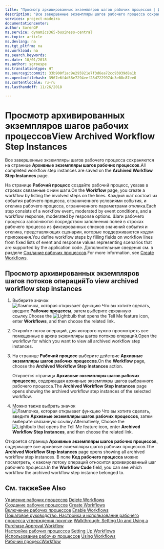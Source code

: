 ```yaml
---
title: "Просмотр архивированных экземпляров шагов рабочих процессов | Документы Майкрософт"
description: "Все завершенные экземпляры шагов рабочего процесса сохраняются на странице **Архивные экземпляры шагов рабочих процессов**."
services: project-madeira
documentationcenter: 
author: SorenGP
ms.service: dynamics365-business-central
ms.topic: article
ms.devlang: na
ms.tgt_pltfrm: na
ms.workload: na
ms.search.keywords: 
ms.date: 10/01/2018
ms.author: sgroespe
ms.translationtype: HT
ms.sourcegitcommit: 33b900f1ac9e295921e7f3d6ea72cc93939d8a1b
ms.openlocfilehash: 3967e6f4d58e7294eef28d7229974c3e08c87ee0
ms.contentlocale: ru-ru
ms.lasthandoff: 11/26/2018

---
```

# <a name="view-archived-workflow-step-instances"></a><span data-ttu-id="cd434-103">Просмотр архивированных экземпляров шагов рабочих процессов</span><span class="sxs-lookup"><span data-stu-id="cd434-103">View Archived Workflow Step Instances</span></span>
<span data-ttu-id="cd434-104">Все завершенные экземпляры шагов рабочего процесса сохраняются на странице **Архивные экземпляры шагов рабочих процессов**.</span><span class="sxs-lookup"><span data-stu-id="cd434-104">All completed workflow step instances are saved on the **Archived Workflow Step Instances** page.</span></span>  

 <span data-ttu-id="cd434-105">На странице **Рабочий процесс** создайте рабочий процесс, указав в строках связанные с ним шаги.</span><span class="sxs-lookup"><span data-stu-id="cd434-105">On the **Workflow** page, you create a workflow by listing the involved steps on the lines.</span></span> <span data-ttu-id="cd434-106">Каждый шаг состоит из события рабочего процесса, ограниченного условиями события, и отклика рабочего процесса, ограниченного параметрами отклика.</span><span class="sxs-lookup"><span data-stu-id="cd434-106">Each step consists of a workflow event, moderated by event conditions, and a workflow response, moderated by response options.</span></span> <span data-ttu-id="cd434-107">Шаги рабочего процесса заполняются посредством заполнения полей в строках рабочего процесса из фиксированных списков значений события и отклика, представляющих сценарии, которые поддерживаются кодом приложения.</span><span class="sxs-lookup"><span data-stu-id="cd434-107">You define workflow steps by filling fields on workflow lines from fixed lists of event and response values representing scenarios that are supported by the application code.</span></span> <span data-ttu-id="cd434-108">Дополнительные сведения см. в разделе [Создание рабочих процессов](across-how-to-create-workflows.md).</span><span class="sxs-lookup"><span data-stu-id="cd434-108">For more information, see [Create Workflows](across-how-to-create-workflows.md).</span></span>  

## <a name="to-view-archived-workflow-step-instances"></a><span data-ttu-id="cd434-109">Просмотр архивированных экземпляров шагов потоков операций</span><span class="sxs-lookup"><span data-stu-id="cd434-109">To view archived workflow step instances</span></span>  
1.  <span data-ttu-id="cd434-110">Выберите значок ![Лампочка, которая открывает функцию Что вы хотите сделать](media/ui-search/search_small.png "Что вы хотите сделать"), введите **Рабочие процессы**, затем выберите связанную ссылку.</span><span class="sxs-lookup"><span data-stu-id="cd434-110">Choose the ![Lightbulb that opens the Tell Me feature](media/ui-search/search_small.png "Tell me what you want to do") icon, enter **Workflows**, and then choose the related link.</span></span>  
2.  <span data-ttu-id="cd434-111">Откройте поток операций, для которого нужно просмотреть все помещенные в архив экземпляры шагов потоков операций.</span><span class="sxs-lookup"><span data-stu-id="cd434-111">Open the workflow for which you want to view all archived workflow step instances.</span></span>  
3.  <span data-ttu-id="cd434-112">На странице **Рабочий процесс** выберите действие **Архивные экземпляры шагов рабочих процессов**.</span><span class="sxs-lookup"><span data-stu-id="cd434-112">On the **Workflow** page, choose the **Archived Workflow Step Instances** action.</span></span>  

    <span data-ttu-id="cd434-113">Откроется страница **Архивные экземпляры шагов рабочих процессов**, содержащая архивные экземпляры шагов выбранного рабочего процесса.</span><span class="sxs-lookup"><span data-stu-id="cd434-113">The **Archived Workflow Step Instances** page opens showing the archived workflow step instances of the selected workflow.</span></span>  
4.  <span data-ttu-id="cd434-114">Можно также выбрать значок ![Лампочка, которая открывает функцию Что вы хотите сделать](media/ui-search/search_small.png "Что вы хотите сделать"), введите **Архивные экземпляры шагов рабочих процессов**, затем выберите связанную ссылку.</span><span class="sxs-lookup"><span data-stu-id="cd434-114">Alternatively, Choose the ![Lightbulb that opens the Tell Me feature](media/ui-search/search_small.png "Tell me what you want to do") icon, enter **Archived Workflow Step Instances**, and then choose the related link.</span></span>  

<span data-ttu-id="cd434-115">Откроется страница **Архивные экземпляры шагов рабочих процессов**, содержащее все архивные экземпляры шагов рабочих процессов.</span><span class="sxs-lookup"><span data-stu-id="cd434-115">The **Archived Workflow Step Instances** page opens showing all archived workflow step instances.</span></span> <span data-ttu-id="cd434-116">В поле **Код рабочего процесса** можно посмотреть, к какому потоку операций относится архивированный шаг рабочего процесса.</span><span class="sxs-lookup"><span data-stu-id="cd434-116">In the **Workflow Code** field, you can see which workflow the archived workflow step instance belonged to.</span></span>  

## <a name="see-also"></a><span data-ttu-id="cd434-117">См. также</span><span class="sxs-lookup"><span data-stu-id="cd434-117">See Also</span></span>  
 <span data-ttu-id="cd434-118">[Удаление рабочих процессов](across-how-to-delete-workflows.md) </span><span class="sxs-lookup"><span data-stu-id="cd434-118">[Delete Workflows](across-how-to-delete-workflows.md) </span></span>  
 <span data-ttu-id="cd434-119">[Создание рабочих процессов](across-how-to-create-workflows.md) </span><span class="sxs-lookup"><span data-stu-id="cd434-119">[Create Workflows](across-how-to-create-workflows.md) </span></span>  
 <span data-ttu-id="cd434-120">[Включение рабочих процессов](across-how-to-enable-workflows.md) </span><span class="sxs-lookup"><span data-stu-id="cd434-120">[Enable Workflows](across-how-to-enable-workflows.md) </span></span>  
 <span data-ttu-id="cd434-121">[Пошаговое руководство. Настройка и использование рабочего процесса утверждения покупки](walkthrough-setting-up-and-using-a-purchase-approval-workflow.md) </span><span class="sxs-lookup"><span data-stu-id="cd434-121">[Walkthrough: Setting Up and Using a Purchase Approval Workflow](walkthrough-setting-up-and-using-a-purchase-approval-workflow.md) </span></span>  
 <span data-ttu-id="cd434-122">[Настройка рабочих процессов](across-set-up-workflows.md) </span><span class="sxs-lookup"><span data-stu-id="cd434-122">[Setting Up Workflows](across-set-up-workflows.md) </span></span>  
 <span data-ttu-id="cd434-123">[Использование рабочих процессов](across-use-workflows.md) </span><span class="sxs-lookup"><span data-stu-id="cd434-123">[Using Workflows](across-use-workflows.md) </span></span>  
 [<span data-ttu-id="cd434-124">Рабочий процесс</span><span class="sxs-lookup"><span data-stu-id="cd434-124">Workflow</span></span>](across-workflow.md)

